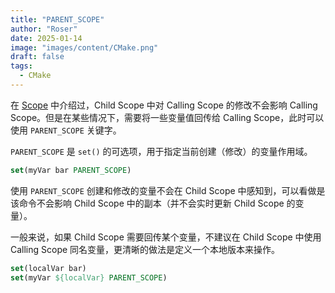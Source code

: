 ```yaml
---
title: "PARENT_SCOPE"
author: "Roser"
date: 2025-01-14
image: "images/content/CMake.png"
draft: false
tags:
  - CMake
---
```

在 [Scope](../Scope) 中介绍过，Child Scope 中对 Calling Scope 的修改不会影响 Calling Scope。但是在某些情况下，需要将一些变量值回传给 Calling Scope，此时可以使用 `PARENT_SCOPE` 关键字。

`PARENT_SCOPE` 是 `set()` 的可选项，用于指定当前创建（修改）的变量作用域。

```cmake
set(myVar bar PARENT_SCOPE)
```

使用 `PARENT_SCOPE` 创建和修改的变量不会在 Child Scope 中感知到，可以看做是该命令不会影响 Child Scope 中的副本（并不会实时更新 Child Scope 的变量）。

一般来说，如果 Child Scope 需要回传某个变量，不建议在 Child Scope 中使用 Calling Scope 同名变量，更清晰的做法是定义一个本地版本来操作。

```cmake
set(localVar bar)
set(myVar ${localVar} PARENT_SCOPE)
```
